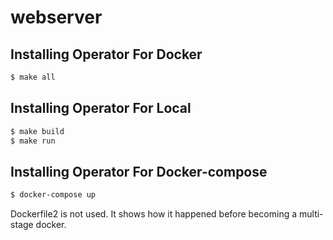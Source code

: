 # webserver

## Installing Operator For Docker

```bash
$ make all
```

## Installing Operator For Local

```bash
$ make build
$ make run
```
## Installing Operator For Docker-compose

```bash
$ docker-compose up    
```

Dockerfile2 is not used. It shows how it happened before becoming a multi-stage docker.
